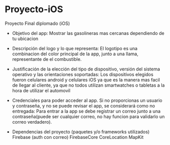 # Proyecto-iOS
Proyecto Final diplomado (iOS)

- Objetivo del app: 
Mostrar las gasolineras mas cercanas dependiendo de tu ubicacion

- Descripción del logo y lo que representa: 
El logotipo es una combinacion del color principal de la app, junto a una llama, representante de el combustible.

- Justificación de la elección del tipo de dispositivo, versión del sistema operativo y las orientaciones soportadas:
Los dispositivos elegidos fueron celulares android y celulares iOS ya que es la manera mas facil de llegar al cliente, ya que no todos utilizan smartwatches o tabletas a la hora de utilizar el automovil

- Credenciales para poder acceder al app. Si no proporcionas un usuario y contraseña, y no se puede revisar el app, se considerará como no entregada:
Para entrar a la app se debe registrar un correo junto a una contraseña(puede ser cualquier correo, no hay funcion para validarlo un correo verdadero).

- Dependencias del proyecto (paquetes y/o frameworks utilizados)
Firebase (auth con correo)
FirebaseCore
CoreLocation
MapKit
